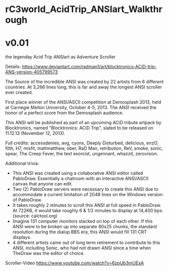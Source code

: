 # rC3world_AcidTrip_ANSIart_Walkthrough
# v0.01

the legenday Acid Trip ANSIart as Adventure Scroller

Details: https://www.deviantart.com/radman1/art/blocktronics-ACiD-trip-ANS-version-405799573



The Source of the incredible ANSI was created by 22 artists from 6 different countries. At 3,266 lines long, this is far and away the longest ANSI scroller ever created.

First place winner of the ANSI/ASCII competition at Demosplash 2013, held at Carnegie Mellon University, October 4-5, 2013. The ANSI received the honor of a perfect score from the Demosplash audience.

This ANSI will be published as part of an upcoming ACiD tribute artpack by Blocktronics, named "Blocktronics: ACiD Trip", slated to be released on 11.12.13 (November 12, 2013).


Full credits: accessdenies, avg, cyonx, Deeply Disturbed, delicious, enzO, filth, H7, misfit, mattmatthew, ober, RaD Man, retribution, ReV, smoke, sonic, spear, The Creep Fever, the text exorcist, ungennant, whazzit, zerovision.


Additional trivia:

- This ANSI was created using a collaborative ANSI editor called PabloDraw. Essentially a chatroom with an interactive ANSI/ASCII canvas that anyone can edit.
- Two (2) PabloDraw servers were necessary to create this ANSI due to accommodate a current limitation of 2048 lines on the Windows version of PabloDraw.
- It takes roughly 2 minutes to scroll this ANSI at full speed in PabloDraw. At 722KB, it would take roughly 6 & 1/2 minutes to display at 14,400 bps. (source: calctool.org)
- Imagine 131 computer monitors stacked on top of each other. If this ANSI were to be broken up into separate 80x25 chunks, the standard resolution during the dialup BBS era, this ANSI would fill 131 CRT displays.
- 4 different artists came out of long term retirement to contribute to this ANSI, including Sonic, who had not drawn ANSI since a time when TheDraw was the editor of choice.



Scroller-Video https://www.youtube.com/watch?v=6zpUb3mUExA
